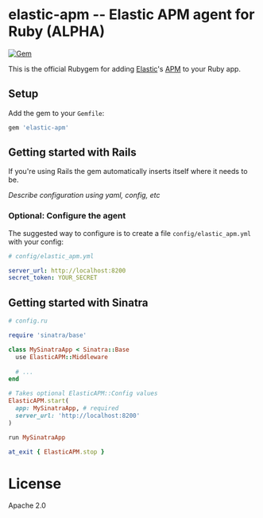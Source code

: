 # elastic-apm -- Elastic APM agent for Ruby (ALPHA)

[![Gem](https://img.shields.io/gem/v/formatador.svg?style=flat-square)](https://rubygems.org/gems/elastic-apm)

This is the official Rubygem for adding [Elastic][]'s [APM][] to your Ruby app.

## Setup

Add the gem to your `Gemfile`:

```ruby
gem 'elastic-apm'
```

## Getting started with Rails

If you're using Rails the gem automatically inserts itself where it needs to be.

_Describe configuration using yaml, config, etc_

### Optional: Configure the agent

The suggested way to configure is to create a file `config/elastic_apm.yml` with your config:

```yaml
# config/elastic_apm.yml

server_url: http://localhost:8200
secret_token: YOUR_SECRET
```

## Getting started with Sinatra

```ruby
# config.ru

require 'sinatra/base'

class MySinatraApp < Sinatra::Base
  use ElasticAPM::Middleware
  
  # ...
end

# Takes optional ElasticAPM::Config values
ElasticAPM.start(
  app: MySinatraApp, # required
  server_url: 'http://localhost:8200'
)

run MySinatraApp

at_exit { ElasticAPM.stop }
```

# License

Apache 2.0

[Elastic]: https://elastic.co
[APM]: https://www.elastic.co/guide/en/apm/server/index.html
